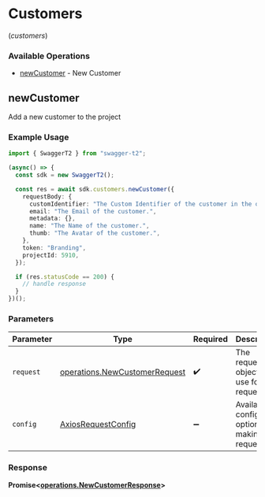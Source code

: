 # Customers
(*customers*)

### Available Operations

* [newCustomer](#newcustomer) - New Customer

## newCustomer

Add a new customer to the project

### Example Usage

```typescript
import { SwaggerT2 } from "swagger-t2";

(async() => {
  const sdk = new SwaggerT2();

  const res = await sdk.customers.newCustomer({
    requestBody: {
      customIdentifier: "The Custom Identifier of the customer in the organization",
      email: "The Email of the customer.",
      metadata: {},
      name: "The Name of the customer.",
      thumb: "The Avatar of the customer.",
    },
    token: "Branding",
    projectId: 5910,
  });

  if (res.statusCode == 200) {
    // handle response
  }
})();
```

### Parameters

| Parameter                                                                      | Type                                                                           | Required                                                                       | Description                                                                    |
| ------------------------------------------------------------------------------ | ------------------------------------------------------------------------------ | ------------------------------------------------------------------------------ | ------------------------------------------------------------------------------ |
| `request`                                                                      | [operations.NewCustomerRequest](../../models/operations/newcustomerrequest.md) | :heavy_check_mark:                                                             | The request object to use for the request.                                     |
| `config`                                                                       | [AxiosRequestConfig](https://axios-http.com/docs/req_config)                   | :heavy_minus_sign:                                                             | Available config options for making requests.                                  |


### Response

**Promise<[operations.NewCustomerResponse](../../models/operations/newcustomerresponse.md)>**

